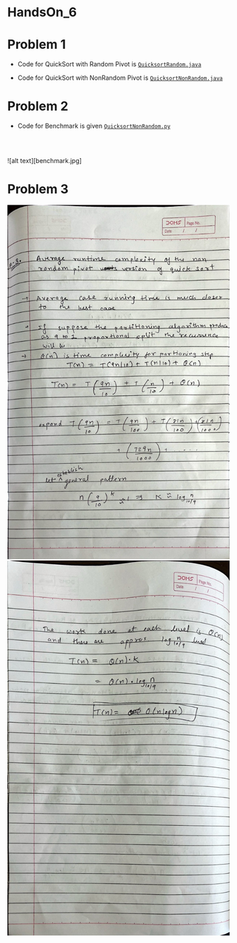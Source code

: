 # HandsOn_6

# Problem 1

* Code for QuickSort with Random Pivot  is  [`QuicksortRandom.java`](QuicksortRandom.java)

* Code for QuickSort with NonRandom Pivot  is  [`QuicksortNonRandom.java`](QuicksortNonRandom.java)

# Problem 2

* Code for Benchmark is given [`QuicksortNonRandom.py`](QuicksortNonRandom.py)
<br>
<br>

![alt text][benchmark.jpg]

# Problem 3

![alt text](3_1.jpg)
![alt text](3_2.jpg)



[def]: benchmark.jpg